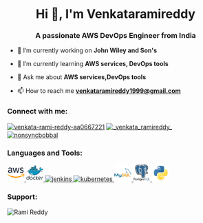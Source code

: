 <h1 align="center">Hi 👋, I'm Venkataramireddy</h1>
<h3 align="center">A passionate AWS DevOps Engineer from India</h3>

- 🔭 I’m currently working on **John Wiley and Son's**

- 🌱 I’m currently learning **AWS services, DevOps tools**

- 💬 Ask me about **AWS services,DevOps tools**

- 📫 How to reach me **venkataramireddy1999@gmail.com**

<h3 align="left">Connect with me:</h3>
<p align="left">
<a href="https://linkedin.com/in/venkata-rami-reddy-aa0667221" target="blank"><img align="center" src="https://raw.githubusercontent.com/rahuldkjain/github-profile-readme-generator/master/src/images/icons/Social/linked-in-alt.svg" alt="venkata-rami-reddy-aa0667221" height="30" width="40" /></a>
<a href="https://instagram.com/_venkata_ramireddy_" target="blank"><img align="center" src="https://raw.githubusercontent.com/rahuldkjain/github-profile-readme-generator/master/src/images/icons/Social/instagram.svg" alt="_venkata_ramireddy_" height="30" width="40" /></a>
<a href="https://www.youtube.com/@NonsyncBobbal" target="blank"><img align="center" src="https://raw.githubusercontent.com/rahuldkjain/github-profile-readme-generator/master/src/images/icons/Social/youtube.svg" alt="nonsyncbobbal" height="30" width="40" /></a>
</p>

<h3 align="left">Languages and Tools:</h3>
<p align="left"> <a href="https://aws.amazon.com" target="_blank" rel="noreferrer"> <img src="https://raw.githubusercontent.com/devicons/devicon/master/icons/amazonwebservices/amazonwebservices-original-wordmark.svg" alt="aws" width="40" height="40"/> </a> <a href="https://www.docker.com/" target="_blank" rel="noreferrer"> <img src="https://raw.githubusercontent.com/devicons/devicon/master/icons/docker/docker-original-wordmark.svg" alt="docker" width="40" height="40"/> </a> <a href="https://www.jenkins.io" target="_blank" rel="noreferrer"> <img src="https://www.vectorlogo.zone/logos/jenkins/jenkins-icon.svg" alt="jenkins" width="40" height="40"/> </a> <a href="https://kubernetes.io" target="_blank" rel="noreferrer"> <img src="https://www.vectorlogo.zone/logos/kubernetes/kubernetes-icon.svg" alt="kubernetes" width="40" height="40"/> </a> <a href="https://www.mysql.com/" target="_blank" rel="noreferrer"> <img src="https://raw.githubusercontent.com/devicons/devicon/master/icons/mysql/mysql-original-wordmark.svg" alt="mysql" width="40" height="40"/> </a> <a href="https://www.postgresql.org" target="_blank" rel="noreferrer"> <img src="https://raw.githubusercontent.com/devicons/devicon/master/icons/postgresql/postgresql-original-wordmark.svg" alt="postgresql" width="40" height="40"/> </a> <a href="https://www.python.org" target="_blank" rel="noreferrer"> <img src="https://raw.githubusercontent.com/devicons/devicon/master/icons/python/python-original.svg" alt="python" width="40" height="40"/> </a> </p>

<h3 align="left">Support:</h3>
<p><a href="https://www.buymeacoffee.com/venkataramireddy"> <img align="left" src="https://cdn.buymeacoffee.com/buttons/v2/default-yellow.png" height="50" width="210" alt="Rami Reddy" /></a></p><br><br>

